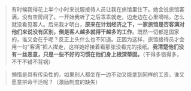 > 有时候我得花上半个小时来说服接待人员让我在旅馆里住下。她会说旅馆客满，没有空房间了。一开始我听了之后乖乖就走，边走边在心里嘀咕，怎么就没看见客人。后来我才明白，**原来在计划经济之下，一家旅馆是否客满对他们来说没有区别，倒是客人越多就得干越多的工作**。既然一切都是国家的，谁又会在乎呢？反正上头什么也不知道。正因为这样，旅馆接待员才会用一句“客满”把人撵走，这样她好接着看那张没看完的报纸。**我清楚他们没有一丝恶意，只是一些不好的习惯在他们身上根深蒂固。**（干得多错得多，不干不错不背锅）

> 懒惰是具有传染性的，如果别人都坐在一边不动又能拿到同样的工资，谁又愿意拼命干活呢？（激励制度的缺失）
